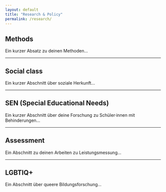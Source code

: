 ```yaml
---
layout: default
title: "Research & Policy"
permalink: /research/
---
```


<link rel="stylesheet" href="/assets/css/custom.css">


## Methods

Ein kurzer Absatz zu deinen Methoden...

---

## Social class

Ein kurzer Abschnitt über soziale Herkunft...

---

## SEN (Special Educational Needs)

Ein kurzer Abschnitt über deine Forschung zu Schüler·innen mit Behinderungen...

---

## Assessment

Ein Abschnitt zu deinen Arbeiten zu Leistungsmessung...

---

## LGBTIQ+

Ein Abschnitt über queere Bildungsforschung...
